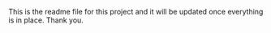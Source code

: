 This is the readme file for this project and it will be updated once everything is in place. Thank you.
